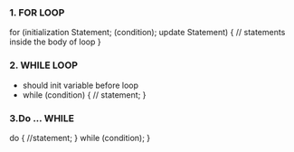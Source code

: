 ### 1. FOR LOOP
   for (initialization Statement; (condition); update Statement)
    {
        // statements inside the body of loop
    }
### 2. WHILE LOOP
- should init variable before loop
- while (condition) 
    {
    // statement;
    }
### 3.Do ... WHILE 
   do 
     {
         //statement;
    }
     while (condition);
     }

